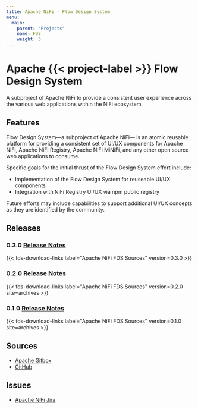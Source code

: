 ```yaml
---
title: Apache NiFi - Flow Design System
menu:
  main:
    parent: "Projects"
    name: FDS
    weight: 3
---
```


# Apache {{< project-label >}} Flow Design System

<p class="description">
  A subproject of Apache NiFi to provide a consistent user experience across the various web applications within the NiFi ecosystem.
</p>

## Features

Flow Design System&mdash;a subproject of Apache NiFi&mdash; is an atomic reusable platform for providing a consistent
set of UI/UX components for Apache NiFi, Apache NiFi Registry, Apache NiFi MiNiFi, and any other open source web
applications to consume.

Specific goals for the initial thrust of the Flow Design System effort include:

- Implementation of the Flow Design System for reuseable UI/UX components
- Integration with NiFi Registry UI/UX via npm public registry

Future efforts may include capabilities to support additional UI/UX concepts as they are identified by the community.

## Releases
### 0.3.0 [Release Notes](https://cwiki.apache.org/confluence/display/NIFI/Release+Notes#ReleaseNotes-NiFiFlowDesignSystem0.3.0)

{{< fds-download-links label="Apache NiFi FDS Sources" version=0.3.0 >}}

### 0.2.0 [Release Notes](https://cwiki.apache.org/confluence/display/NIFI/Release+Notes#ReleaseNotes-NiFiFlowDesignSystem0.2.0)

{{< fds-download-links label="Apache NiFi FDS Sources" version=0.2.0 site=archives >}}

### 0.1.0 [Release Notes](https://cwiki.apache.org/confluence/display/NIFI/Release+Notes#ReleaseNotes-NiFiFlowDesignSystem0.1.0)

{{< fds-download-links label="Apache NiFi FDS Sources" version=0.1.0 site=archives >}}

## Sources

- [Apache Gitbox](https://gitbox.apache.org/repos/asf?p=nifi-fds.git)
- [GitHub](https://github.com/apache/nifi-fds)

## Issues

- [Apache NiFi Jira](https://issues.apache.org/jira/browse/NIFI)